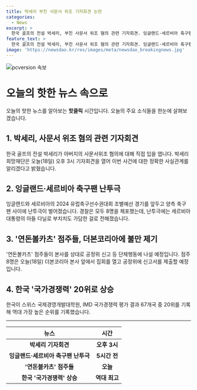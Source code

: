 ```yaml
---
title: 박세리 부친 사문서 위조 기자회견 논란
categories:
  - News
excerpt: >
  한국 골프의 전설 박세리, 부친 사문서 위조 혐의 관련 기자회견. 잉글랜드·세르비아 축구팬 난투극으로 대통령 아들도 가담. 연돈볼카츠 점주들 불만 제기. 한국 국가경쟁력 20위로 상승, 역대 최고. #박세리 #난투극 #연돈볼카츠 #더본코리아 #국가경쟁력
feature_text: >
  한국 골프의 전설 박세리, 부친 사문서 위조 혐의 관련 기자회견. 잉글랜드·세르비아 축구팬 난투극으로 대통령 아들도 가담. 연돈볼카츠 점주들 불만 제기. 한국 국가경쟁력 20위로 상승, 역대 최고. #박세리 #난투극 #연돈볼카츠 #더본코리아 #국가경쟁력
image: 'https://newsdao.kr/res/images/meta/newsdao_breakingnews.jpg'
---
```


<p><img src="https://newsdao.kr/res/images/meta/newsdao_breakingnews.jpg" alt="pcversion 속보" /></p>

<h1>오늘의 핫한 뉴스 속으로</h1>

<p data-ke-size="size16">오늘의 핫한 뉴스를 알아보는 <b>핫클릭</b> 시간입니다. 오늘의 주요 소식들을 한눈에 살펴보겠습니다.</p>

<h2 data-ke-size="size26">1. 박세리, 사문서 위조 혐의 관련 기자회견</h2>

<p data-ke-size="size16">한국 골프의 전설 박세리가 아버지의 사문서위조 혐의에 대해 직접 입을 엽니다. 박세리희망재단은 오늘(18일) 오후 3시 기자회견을 열어 이번 사건에 대한 정확한 사실관계를 알리겠다고 밝혔습니다.</p>

<h2 data-ke-size="size26">2. 잉글랜드·세르비아 축구팬 난투극</h2>

<p data-ke-size="size16">잉글랜드와 세르비아의 2024 유럽축구선수권대회 조별예선 경기를 앞두고 양측 축구 팬 사이에 난투극이 벌어졌습니다. 경찰은 모두 8명을 체포했는데, 난투극에는 세르비아 대통령의 아들 다닐로 부치치도 가담한 걸로 전해졌습니다.</p>

<h2 data-ke-size="size26">3. '연돈볼카츠' 점주들, 더본코리아에 불만 제기</h2>

<p data-ke-size="size16">'연돈볼카츠' 점주들이 본사를 상대로 공정위 신고 등 단체행동에 나설 예정입니다. 점주 8명은 오늘(18일) 더본코리아 본사 앞에서 집회를 열고 공정위에 신고서를 제출할 예정입니다.</p>

<h2 data-ke-size="size26">4. 한국 '국가경쟁력' 20위로 상승</h2>

<p data-ke-size="size16">한국이 스위스 국제경영개발대학원, IMD 국가경쟁력 평가 결과 67개국 중 20위를 기록해 역대 가장 높은 순위를 기록했습니다.</p>

<hr>

<table>
  <thead>
    <tr>
      <th>뉴스</th>
      <th>시간</th>
    </tr>
  </thead>
  <tbody>
    <tr>
      <td style="text-align: center; height: 17px;"><b>박세리 기자회견</b></td>
      <td style="text-align: center; height: 17px;"><b>오후 3시</b></td>
    </tr>
    <tr>
      <td style="text-align: center; height: 17px;"><b>잉글랜드·세르비아 축구팬 난투극</b></td>
      <td style="text-align: center; height: 17px;"><b>5시간 전</b></td>
    </tr>
    <tr>
      <td style="text-align: center; height: 17px;"><b>'연돈볼카츠' 점주들</b></td>
      <td style="text-align: center; height: 17px;"><b>오늘</b></td>
    </tr>
    <tr>
      <td style="text-align: center; height: 17px;"><b>한국 '국가경쟁력' 상승</b></td>
      <td style="text-align: center; height: 17px;"><b>역대 최고</b></td>
    </tr>
  </tbody>
</table>

<p data-ke-size="size16"></p>

